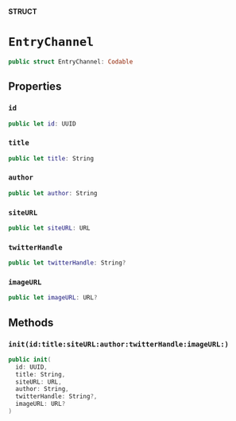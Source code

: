 **STRUCT**

# `EntryChannel`

```swift
public struct EntryChannel: Codable
```

## Properties
### `id`

```swift
public let id: UUID
```

### `title`

```swift
public let title: String
```

### `author`

```swift
public let author: String
```

### `siteURL`

```swift
public let siteURL: URL
```

### `twitterHandle`

```swift
public let twitterHandle: String?
```

### `imageURL`

```swift
public let imageURL: URL?
```

## Methods
### `init(id:title:siteURL:author:twitterHandle:imageURL:)`

```swift
public init(
  id: UUID,
  title: String,
  siteURL: URL,
  author: String,
  twitterHandle: String?,
  imageURL: URL?
)
```
